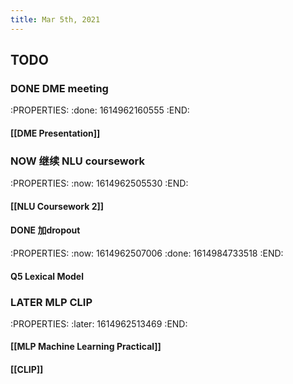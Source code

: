```yaml
---
title: Mar 5th, 2021
---
```


## TODO
### DONE DME meeting
:PROPERTIES:
:done: 1614962160555
:END:
#### [[DME Presentation]]
### NOW 继续 NLU coursework
:PROPERTIES:
:now: 1614962505530
:END:
#### [[NLU Coursework 2]]
#### DONE 加dropout
:PROPERTIES:
:now: 1614962507006
:done: 1614984733518
:END:
#### Q5 Lexical Model
### LATER MLP CLIP
:PROPERTIES:
:later: 1614962513469
:END:
#### [[MLP Machine Learning Practical]]
#### [[CLIP]]
###
###
